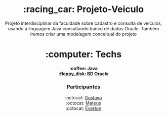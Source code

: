 <center>
<h1> :racing_car: Projeto-Veiculo  </h1>
<p>Projeto interdisciplinar da faculdade sobre cadastro e consulta de veículos, usando a linguagem Java consultando banco de dados Oracle. Também iremos criar uma  modelagem conceitual do projeto</p>

<h1>:computer: Techs</h1>
<b> :coffee: Java</b> <br/>
<b> :floppy_disk:	 BD Oracle </b> 

<H3> Participantes</h3>
:octocat: <a href="https://github.com/GustavoSMelo">Gustavo</a> <br/>
:octocat: <a href="https://github.com/mateusamarall">Mateus</a> <br/>
:octocat: <a href="https://github.com/evertonam">Everton</a>
</center>

